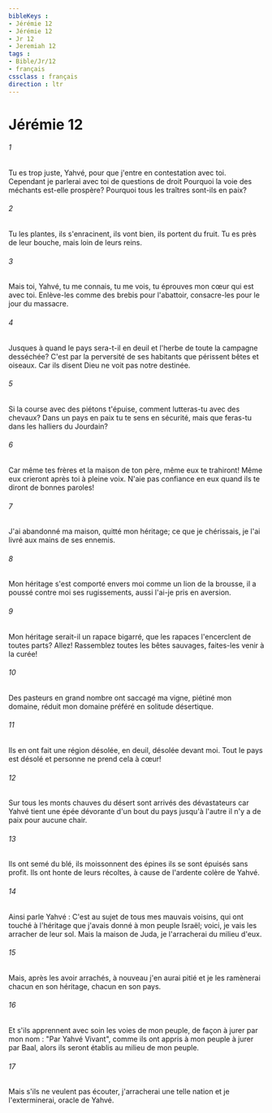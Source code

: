 ```yaml
---
bibleKeys : 
- Jérémie 12
- Jérémie 12
- Jr 12
- Jeremiah 12
tags : 
- Bible/Jr/12
- français
cssclass : français
direction : ltr
---
```


# Jérémie 12

###### 1
Tu es trop juste, Yahvé, pour que j'entre en contestation avec toi. Cependant je parlerai avec toi de questions de droit Pourquoi la voie des méchants est-elle prospère? Pourquoi tous les traîtres sont-ils en paix?
###### 2
Tu les plantes, ils s'enracinent, ils vont bien, ils portent du fruit. Tu es près de leur bouche, mais loin de leurs reins.
###### 3
Mais toi, Yahvé, tu me connais, tu me vois, tu éprouves mon cœur qui est avec toi. Enlève-les comme des brebis pour l'abattoir, consacre-les pour le jour du massacre.
###### 4
Jusques à quand le pays sera-t-il en deuil et l'herbe de toute la campagne desséchée? C'est par la perversité de ses habitants que périssent bêtes et oiseaux. Car ils disent Dieu ne voit pas notre destinée. 
###### 5
Si la course avec des piétons t'épuise, comment lutteras-tu avec des chevaux? Dans un pays en paix tu te sens en sécurité, mais que feras-tu dans les halliers du Jourdain?
###### 6
Car même tes frères et la maison de ton père, même eux te trahiront! Même eux crieront après toi à pleine voix. N'aie pas confiance en eux quand ils te diront de bonnes paroles!
###### 7
J'ai abandonné ma maison, quitté mon héritage; ce que je chérissais, je l'ai livré aux mains de ses ennemis.
###### 8
Mon héritage s'est comporté envers moi comme un lion de la brousse, il a poussé contre moi ses rugissements, aussi l'ai-je pris en aversion.
###### 9
Mon héritage serait-il un rapace bigarré, que les rapaces l'encerclent de toutes parts? Allez! Rassemblez toutes les bêtes sauvages, faites-les venir à la curée!
###### 10
Des pasteurs en grand nombre ont saccagé ma vigne, piétiné mon domaine, réduit mon domaine préféré en solitude désertique.
###### 11
Ils en ont fait une région désolée, en deuil, désolée devant moi. Tout le pays est désolé et personne ne prend cela à cœur!
###### 12
Sur tous les monts chauves du désert sont arrivés des dévastateurs car Yahvé tient une épée dévorante d'un bout du pays jusqu'à l'autre il n'y a de paix pour aucune chair.
###### 13
Ils ont semé du blé, ils moissonnent des épines ils se sont épuisés sans profit. Ils ont honte de leurs récoltes, à cause de l'ardente colère de Yahvé.
###### 14
Ainsi parle Yahvé : C'est au sujet de tous mes mauvais voisins, qui ont touché à l'héritage que j'avais donné à mon peuple Israël; voici, je vais les arracher de leur sol. Mais la maison de Juda, je l'arracherai du milieu d'eux. 
###### 15
Mais, après les avoir arrachés, à nouveau j'en aurai pitié et je les ramènerai chacun en son héritage, chacun en son pays.
###### 16
Et s'ils apprennent avec soin les voies de mon peuple, de façon à jurer par mon nom : "Par Yahvé Vivant", comme ils ont appris à mon peuple à jurer par Baal, alors ils seront établis au milieu de mon peuple.
###### 17
Mais s'ils ne veulent pas écouter, j'arracherai une telle nation et je l'exterminerai, oracle de Yahvé.
